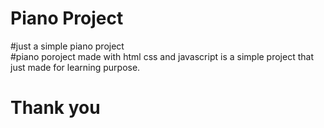 # Piano Project 
#just a simple  piano project  
#piano poroject made with html css and javascript is a simple project that just made for learning purpose.

# Thank you

